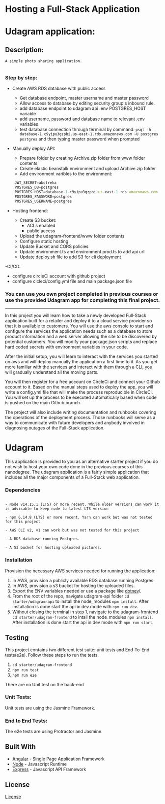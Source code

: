 # Hosting a Full-Stack Application

# Udagram application:

## Description:

    A simple photo sharing application.

[![<AhmedSaadKader>](https://circleci.com/gh/AhmedSaadKader/udacity-deployment-final.svg?style=svg)](https://app.circleci.com/pipelines/github/AhmedSaadKader/udacity-deployment-final)

### Step by step:

- Create AWS RDS database with public access

  - Get database endpoint, master username and master password
  - Allow access to database by editing security group's inbound rule.
  - add database endpoint to udagram api .env POSTGRES_HOST variable
  - add username, password and database name to relevant .env variables
  - test database connection through terminal by command:
    `psql -h database-1.c9yipu3gzpbi.us-east-1.rds.amazonaws.com -U postgres postgres` and then typing master password when prompted

- Manually deploy API:
  - Prepare folder by creating Archive.zip folder from www folder contents
  - Create elastic beanstalk environment and upload Archive.zip folder
  - Add environment varibles to the environment:
  ```javascript
   JWT_SECRET=abotreka
   POSTGRES_DB=postgres
   POSTGRES_HOST=database-1.c9yipu3gzpbi.us-east-1.rds.amazonaws.com
   POSTGRES_PASSWORD=postgres
   POSTGRES_USERNAME=postgres
  ```
- Hosting frontend:
  - Create S3 bucket:
    - ACLs enabled
    - public access
  - Upload the udagram-frontend/www folder contents
  - Configure static hosting
  - Update Bucket and CORS policies
  - Update environment.ts and environment.prod.ts to add api url
  - Update deploy.sh file to add S3 for cli deployment

-CI/CD:

- configure circleCi account with github project
- configure cicleci/config.yml file and main package.json file

### **You can use you own project completed in previous courses or use the provided Udagram app for completing this final project.**

---

In this project you will learn how to take a newly developed Full-Stack application built for a retailer and deploy it to a cloud service provider so that it is available to customers. You will use the aws console to start and configure the services the application needs such as a database to store product information and a web server allowing the site to be discovered by potential customers. You will modify your package.json scripts and replace hard coded secrets with environment variables in your code.

After the initial setup, you will learn to interact with the services you started on aws and will deploy manually the application a first time to it. As you get more familiar with the services and interact with them through a CLI, you will gradually understand all the moving parts.

You will then register for a free account on CircleCi and connect your Github account to it. Based on the manual steps used to deploy the app, you will write a config.yml file that will make the process reproducible in CircleCi. You will set up the process to be executed automatically based when code is pushed on the main Github branch.

The project will also include writing documentation and runbooks covering the operations of the deployment process. Those runbooks will serve as a way to communicate with future developers and anybody involved in diagnosing outages of the Full-Stack application.

# Udagram

This application is provided to you as an alternative starter project if you do not wish to host your own code done in the previous courses of this nanodegree. The udagram application is a fairly simple application that includes all the major components of a Full-Stack web application.

### Dependencies

```

- Node v14.15.1 (LTS) or more recent. While older versions can work it is advisable to keep node to latest LTS version

- npm 6.14.8 (LTS) or more recent, Yarn can work but was not tested for this project

- AWS CLI v2, v1 can work but was not tested for this project

- A RDS database running Postgres.

- A S3 bucket for hosting uploaded pictures.

```

### Installation

Provision the necessary AWS services needed for running the application:

1. In AWS, provision a publicly available RDS database running Postgres. <Place holder for link to classroom article>
1. In AWS, provision a s3 bucket for hosting the uploaded files. <Place holder for tlink to classroom article>
1. Export the ENV variables needed or use a package like [dotnev](https://www.npmjs.com/package/dotenv)/.
1. From the root of the repo, navigate udagram-api folder `cd starter/udagram-api` to install the node_modules `npm install`. After installation is done start the api in dev mode with `npm run dev`.
1. Without closing the terminal in step 1, navigate to the udagram-frontend `cd starter/udagram-frontend` to intall the node_modules `npm install`. After installation is done start the api in dev mode with `npm run start`.

## Testing

This project contains two different test suite: unit tests and End-To-End tests(e2e). Follow these steps to run the tests.

1. `cd starter/udagram-frontend`
1. `npm run test`
1. `npm run e2e`

There are no Unit test on the back-end

### Unit Tests:

Unit tests are using the Jasmine Framework.

### End to End Tests:

The e2e tests are using Protractor and Jasmine.

## Built With

- [Angular](https://angular.io/) - Single Page Application Framework
- [Node](https://nodejs.org) - Javascript Runtime
- [Express](https://expressjs.com/) - Javascript API Framework

## License

[License](LICENSE.txt)

```

```
